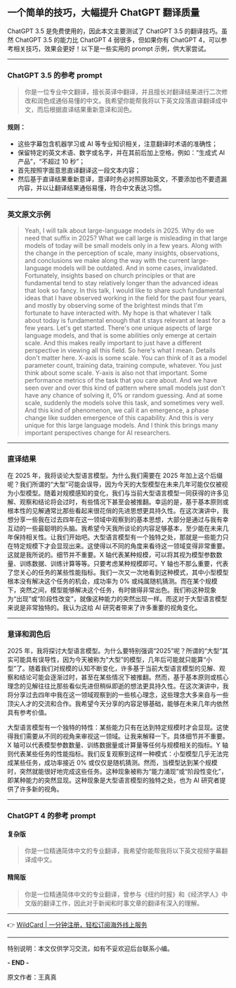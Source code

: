 ## 一个简单的技巧，大幅提升 ChatGPT 翻译质量

ChatGPT 3.5 是免费使用的，因此本文主要测试了 ChatGPT 3.5 的翻译技巧。虽然 ChatGPT 3.5 的能力比 ChatGPT 4 弱很多，但如果你有 ChatGPT 4，可以参考相关技巧，效果会更好！以下是一些实用的 prompt 示例，供大家尝试。

---

### ChatGPT 3.5 的参考 prompt

> 你是一位专业中文翻译，擅长英译中翻译，并且擅长对翻译结果进行二次修改和润色成通俗易懂的中文。我希望你能帮我将以下英文段落直译翻译成中文，而后根据直译结果重新意译和润色。

#### 规则：
- 这些字幕包含机器学习或 AI 等专业知识相关，注意翻译时术语的准确性；
- 保留特定的英文术语、数字或名字，并在其前后加上空格，例如：“生成式 AI 产品”，“不超过 10 秒”；
- 首先按照字面意思直译翻译这一段文本内容；
- 然后基于直译结果重新意译，意译时务必对照原始英文，不要添加也不要遗漏内容，并以让翻译结果通俗易懂，符合中文表达习惯。

---

### 英文原文示例

> Yeah, I will talk about large-language models in 2025. Why do we need that suffix in 2025? What we call large is misleading in that large models of today will be small models only in a few years. Along with the change in the perception of scale, many insights, observations, and conclusions we make along the way with the current large-language models will be outdated. And in some cases, invalidated. Fortunately, insights based on church principles or that are fundamental tend to stay relatively longer than the advanced ideas that look so fancy. In this talk, I would like to share such fundamental ideas that I have observed working in the field for the past four years, and mostly by observing some of the brightest minds that I'm fortunate to have interacted with. My hope is that whatever I talk about today is fundamental enough that it stays relevant at least for a few years. Let's get started. There's one unique aspects of large language models, and that is some abilities only emerge at certain scale. And this makes really important to just have a different perspective in viewing all this field. So here's what l mean. Details don't matter here. X-axis is some scale. You can think of it as a model parameter count, training data, training compute, whatever. You just think about some scale. Y-axis is also not that important. Some performance metrics of the task that you care about. And we have seen over and over this kind of pattern where small models just don't have any chance of solving it, 0% or random guessing. And at some scale, suddenly the models solve this task, and sometimes very well. And this kind of phenomenon, we call it an emergence, a phase change like sudden emergence of this capability. And this is very unique for this large language models. And I think this brings many important perspectives change for AI researchers.

---

### 直译结果

在 2025 年，我将谈论大型语言模型。为什么我们需要在 2025 年加上这个后缀呢？我们所谓的“大型”可能会误导，因为今天的大型模型在未来几年可能仅仅被视为小型模型。随着对规模感知的变化，我们与当前大型语言模型一同获得的许多见解、观察和结论将会过时，有些情况下甚至会被推翻。幸运的是，基于基本原则或根本性的见解通常比那些看起来很花俏的先进思想更具持久性。在这次演讲中，我想分享一些我在过去四年在这一领域中观察到的基本思想，大部分是通过与我有幸互动的一些最聪明的头脑。我希望今天我所谈论的内容足够基本，至少能在未来几年保持相关性。让我们开始吧。大型语言模型有一个独特之处，那就是一些能力只在特定规模下才会显现出来。这使得以不同的角度来看待这一领域变得非常重要。这就是我所说的。细节并不重要。X 轴代表某种规模，可以将其视为模型参数数量、训练数据、训练计算等等。只要考虑某种规模即可。Y 轴也不那么重要，代表了您关心的任务的某些性能指标。我们一次又一次地看到这种模式，其中小型模型根本没有解决这个任务的机会，成功率为 0% 或纯属随机猜测。而在某个规模下，突然之间，模型能够解决这个任务，有时做得非常出色。我们称这种现象为“出现”或“阶段性改变”，就像这种能力的突然出现一样。而这对于大型语言模型来说是非常独特的。我认为这给 AI 研究者带来了许多重要的视角变化。

---

### 意译和润色后

2025 年，我将探讨大型语言模型。为什么要特别强调“2025”呢？所谓的“大型”其实可能具有误导性，因为今天被称为“大型”的模型，几年后可能就只能算“小型”了。随着我们对规模的认知不断变化，许多基于当前大型语言模型的见解、观察和结论可能会逐渐过时，甚至在某些情况下被推翻。然而，基于基本原则或核心理念的见解往往比那些看似先进但稍纵即逝的想法更具持久性。在这次演讲中，我将分享过去四年中我在这一领域观察到的一些核心理念，这些理念大多来自与一些顶尖人才的交流和合作。我希望今天分享的内容足够基础，能够在未来几年内依然具有参考价值。

大型语言模型有一个独特的特性：某些能力只有在达到特定规模时才会显现。这使得我们需要从不同的视角来审视这一领域。让我来解释一下。具体细节并不重要。X 轴可以代表模型参数数量、训练数据量或计算量等任何与规模相关的指标。Y 轴则代表某些任务的性能指标。我们反复观察到这样一种模式：小型模型几乎无法完成某些任务，成功率接近 0% 或仅仅是随机猜测。然而，当模型达到某个规模时，突然就能很好地完成这些任务。这种现象被称为“能力涌现”或“阶段性变化”，即某种能力的突然显现。这种现象是大型语言模型的独特之处，也为 AI 研究者提供了许多新的视角。

---

### ChatGPT 4 的参考 prompt

#### 复杂版
> 你是一位精通简体中文的专业翻译，我希望你能帮我将以下英文视频字幕翻译成中文。

#### 精简版
> 你是一位精通简体中文的专业翻译，曾参与《纽约时报》和《经济学人》中文版的翻译工作，因此对于新闻和时事文章的翻译有深入的理解。

---

👉 [WildCard | 一分钟注册，轻松订阅海外线上服务](https://bit.ly/bewildcard)

---

特别说明：本文仅供学习交流，如有不妥欢迎后台联系小编。

**- END -**

原文作者：王真真